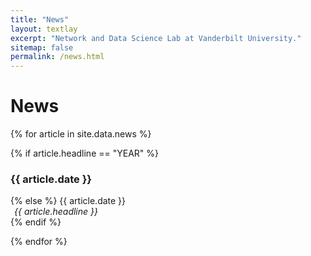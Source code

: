 ```yaml
---
title: "News"
layout: textlay
excerpt: "Network and Data Science Lab at Vanderbilt University."
sitemap: false
permalink: /news.html
---
```


# News

<!--
{% for article in site.data.news %}
<p>{{ article.date }} <br>
<em>{{ article.headline }}</em></p>
{% endfor %}
-->

{% for article in site.data.news %}

{% if article.headline == "YEAR" %}
  <h3><b>{{ article.date }}</b></h3>
{% else %}
  {{ article.date }}<br>
  <div style="margin-left: 6px">
  <em>{{ article.headline }}</em><br style="line-height: 20px" /></div>
{% endif %}

{% endfor %}
